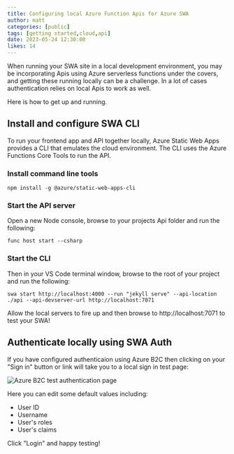 ```yaml
---
title: Configuring local Azure Function Apis for Azure SWA
author: matt
categories: [public]
tags: [getting started,cloud,api]
date: 2023-05-24 12:30:00 
likes: 14
---
```


When running your SWA site in a local development environment, you may be incorporating Apis using Azure serverless functions under the covers, and getting these running locally can be a challenge. In a lot of cases authentication relies on local Apis to work as well.

Here is how to get up and running.

## Install and configure SWA CLI

To run your frontend app and API together locally, Azure Static Web Apps provides a CLI that emulates the cloud environment. The CLI uses the Azure Functions Core Tools to run the API.

### Install command line tools

```
npm install -g @azure/static-web-apps-cli
```

### Start the API server

Open a new Node console, browse to your projects Api folder and run the following:

```
func host start --csharp
```

### Start the CLI

Then in your VS Code terminal window, browse to the root of your project and run the following:

```
swa start http://localhost:4000 --run "jekyll serve" --api-location ./api --api-devserver-url http://localhost:7071
```

Allow the local servers to fire up and then browse to http://localhost:7071 to test your SWA!

## Authenticate locally using SWA Auth

If you have configured authenticaion using Azure B2C then clicking on your "Sign in" button or link will take you to a local sign in test page:

![Azure B2C test authentication page](/images/azure-b2c-test-page.png)

Here you can edit some default values including:

* User ID
* Username
* User's roles
* User's claims

Click "Login" and happy testing!